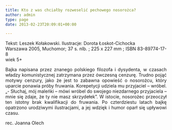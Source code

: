```yaml
---
title: Kto z was chciałby rozweselić pechowego nosorożca?
author: admin
type: page
date: 2013-02-23T20:09:01+00:00

---
```

<p style="text-align: justify;">
  Tekst: Leszek Kołakowski. Ilustracje: Dorota Łoskot-Cichocka<br /> Warszawa 2005, Muchomor; 37 s. nlb. ; 225 x 227 mm ; ISBN 83-89774-17-8<br /> wiek 5+
</p>

<p style="text-align: justify;">
  Bajka napisana przez znanego polskiego filozofa i dysydenta, w czasach władzy komunistycznej zatrzymana przez ówczesną cenzurę. Trudno pojąć motywy cenzury, jako że jest to zabawna opowieść o nosorożcu, który uparcie ponawia próby fruwania. Korepetycji udziela mu przyjaciel – wróbel. „- Słuchaj, mój maleńki – mówi wróbel do swojego niezdarnego przyjaciela – mnie się zdaje, że ty nie masz skrzydełek”. W istocie, nosorożec przeoczył ten istotny brak kwalifikacji do fruwania. Po czterdziestu latach bajkę opatrzono urodziwymi ilustracjami, a jej wdzięk i humor oparł się upływowi czasu.
</p>

<p style="text-align: justify;">
  rec. Joanna Olech
</p>
